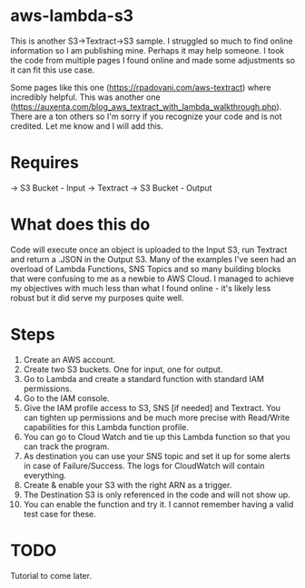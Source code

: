 # aws-lambda-s3
This is another S3->Textract->S3 sample. I struggled so much to find online information so I am publishing mine. Perhaps it may help someone. I took the code from multiple pages I found online and made some adjustments so it can fit this use case.

Some pages like this one (https://rpadovani.com/aws-textract) where incredibly helpful. This was another one (https://auxenta.com/blog_aws_textract_with_lambda_walkthrough.php). There are a ton others so I'm sorry if you recognize your code and is not credited. Let me know and I will add this.

# Requires
-> S3 Bucket - Input
-> Textract
-> S3 Bucket - Output

# What does this do
Code will execute once an object is uploaded to the Input S3, run Textract and return a .JSON in the Output S3.
Many of the examples I've seen had an overload of Lambda Functions, SNS Topics and so many building blocks that were confusing to me as a newbie to AWS Cloud. I managed to achieve my objectives with much less than what I found online - it's likely less robust but it did serve my purposes quite well.

# Steps

1. Create an AWS account.
2. Create two S3 buckets. One for input, one for output.
3. Go to Lambda and create a standard function with standard IAM permissions.
4. Go to the IAM console.
5. Give the IAM profile access to S3, SNS [if needed] and Textract. You can tighten up permissions and be much more precise with Read/Write capabilities for this Lambda function profile.
6. You can go to Cloud Watch and tie up this Lambda function so that you can track the program.
7. As destination you can use your SNS topic and set it up for some alerts in case of Failure/Success. The logs for CloudWatch will contain everything.
8. Create & enable your S3 with the right ARN as a trigger.
9. The Destination S3 is only referenced in the code and will not show up.
10. You can enable the function and try it. I cannot remember having a valid test case for these.

# TODO
Tutorial to come later.
